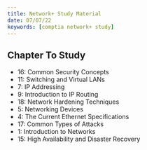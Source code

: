 ```yaml
---
title: Network+ Study Material
date: 07/07/22
keywords: [comptia network+ study]
---
```

## Chapter To Study

- 16: Common Security Concepts
- 11: Switching and Virtual LANs
- 7: IP Addressing
- 9: Introduction to IP Routing
- 18: Network Hardening Techniques
- 5: Networking Devices
- 4: The Current Ethernet Specifications
- 17: Common Types of Attacks
- 1: Introduction to Networks
- 15: High Availability and Disaster Recovery
